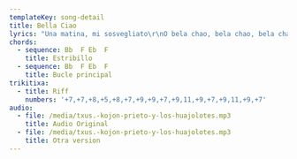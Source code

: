 ```yaml
---
templateKey: song-detail
title: Bella Ciao
lyrics: "Una matina, mi sosvegliato\r\nO bela chao, bela chao, bela chao, chao, chao\r\nUna matina, mi sosvegliato\r\nE o trovato l'invasor\r\n\r\nO partichano, portami via\r\nO bela chao, bela chao, bela chao, chao, chao\r\nO partichano, portami via\r\nque mi sento di morir\r\n\r\nE se yo muoro, da partichano\r\nO bela chao, bela chao, bela chao, chao, chao\r\nE se yo muoro, da partichano\r\nTu mi deve sepelir\r\n\r\nE sepelier, suda il montaña\r\nO bela chao, bela chao, bela chao, chao, chao\r\nE sepelier, suda il montaña\r\nSotto l'ombra dun bel fior\r\n\r\nTuti le genti, que passeranno\r\nO bela chao, bela chao, bela chao, chao, chao\r\nTuti le genti, que passeranno\r\nMi diran oh que bel fior\r\n\r\nE cueste_el fiore, del partichano\r\nO bela chao, bela chao, bela chao, chao, chao\r\nE cueste_el fiore, del partichano\r\nMorto per la libertà\r\n\r\n(despacio)\r\nE cueste_el fiore, del partichano\r\nMorto per la libertà\r\n"
chords:
  - sequence: Bb  F Eb  F
    title: Estribillo
  - sequence: Bb  F Eb  F
    title: Bucle principal
trikitixa: 
  - title: Riff
    numbers: '+7,+7,+8,+5,+8,+7,+9,+9,+7,+9,11,+9,+7,+9,11,+9,+7'
audio:
  - file: /media/txus.-kojon-prieto-y-los-huajolotes.mp3
    title: Audio Original
  - file: /media/txus.-kojon-prieto-y-los-huajolotes.mp3
    title: Otra version
---
```


